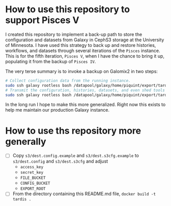 
# How to use this repository to support Pisces V

I created this repository to implement a back-up path to store the configuration and datasets from Galaxy in CephS3 storage at the University of Minnesota.  I have used this strategy to back up and restore histories, workflows, and datasets through several iterations of the `Pisces` instance.  This is for the fifth iteration, `Pisces V`, when I have the chance to bring it up, populating it from the backup of `Pisces IV`.

The very terse summary is to invoke a backup on Galomix2 in two steps:
```bash
# Collect configuration data from the running instance.
sudo ssh galaxy rootless bash /datapool/galaxy/home/piquint/export/tardis.sh backup
# Transmit the configuration, histories, datasets, and even shed tools to CephS3 storage at MSI.
sudo ssh galaxy rootless bash /datapool/galaxy/home/piquint/export/tardis.sh transmit
```

In the long run I hope to make this more generalized.  Right now this exists to help me maintain our production Galaxy instance.

# How to use ths repository more generally

- [ ] Copy `s3/dest.config.example` and `s3/dest.s3cfg.example` to `s3/dest.config` and `s3/dest.s3cfg` and adjust
  - `access_key`
  - `secret_key`
  - `FILE_BUCKET`
  - `CONFIG_BUCKET`
  - `EXPORT_ROOT`
- [ ] From the directory containing this README.md file, `docker build -t tardis .`
